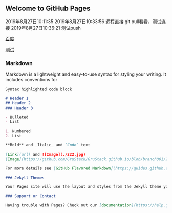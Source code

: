 ## Welcome to GitHub Pages

2019年8月27日10:11:35
2019年8月27日10:33:56
远程直接 git pull看看，测试连接
2019年8月27日10:36:21
测试push



[百度]( https://www.baidu.com)

[测试]( https://github.com/GruStack/GruStack.github.io)

### Markdown

Markdown is a lightweight and easy-to-use syntax for styling your writing. It includes conventions for

```markdown
Syntax highlighted code block

# Header 1
## Header 2
### Header 3

- Bulleted
- List

1. Numbered
2. List

**Bold** and _Italic_ and `Code` text

[Link](url) and ![Image](./222.jpg)
[Image](https://github.com/GruStack/GruStack.github.io/blob/branch001/222.jpg)

For more details see [GitHub Flavored Markdown](https://guides.github.com/features/mastering-markdown/).

### Jekyll Themes

Your Pages site will use the layout and styles from the Jekyll theme you have selected in your [repository settings](https://github.com/GruStack/GruStack.github.io/settings). The name of this theme is saved in the Jekyll `_config.yml` configuration file.

### Support or Contact

Having trouble with Pages? Check out our [documentation](https://help.github.com/categories/github-pages-basics/) or [contact support](https://github.com/contact) and we’ll help you sort it out.
